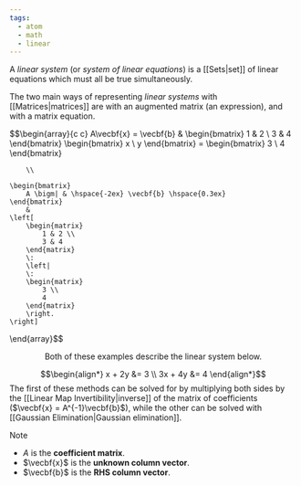```yaml
---
tags:
  - atom
  - math
  - linear
---
```

A *linear system* (or *system of linear equations*) is a [[Sets|set]] of linear equations which must all be true simultaneously.

The two main ways of representing *linear systems* with [[Matrices|matrices]] are with an augmented matrix (an expression), and with a matrix equation.

$$\begin{array}{c c}
	A\vecbf{x} = \vecbf{b} 
		&
	\begin{bmatrix} 1 & 2 \\ 3 & 4 \end{bmatrix}
	\begin{bmatrix} 
		x \\ y 
	\end{bmatrix} = 
	\begin{bmatrix} 
		3 \\ 4
	\end{bmatrix} 
	
		\\
	
	\begin{bmatrix} 
		A \bigm| & \hspace{-2ex} \vecbf{b} \hspace{0.3ex}
	\end{bmatrix}
		&
	\left[
		\begin{matrix} 
			1 & 2 \\
			3 & 4
		\end{matrix}
		\:
		\left|
		\:
		\begin{matrix}
			3 \\
			4
		\end{matrix}
		\right.
	\right]
\end{array}$$
<center>Both of these examples describe the linear system below.</center>

$$\begin{align*}
	 x + 2y &= 3 \\
	3x + 4y &= 4
\end{align*}$$
The first of these methods can be solved for by multiplying both sides by the [[Linear Map Invertibility|inverse]] of the matrix of coefficients ($\vecbf{x} = A^{-1}\vecbf{b}$), while the other can be solved with [[Gaussian Elimination|Gaussian elimination]].

> [!note]
> - $A$ is the **coefficient matrix**.
> - $\vecbf{x}$ is the **unknown column vector**.
> - $\vecbf{b}$ is the **RHS column vector**.